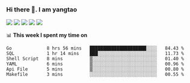 ### Hi there 👋. I am yangtao 

<!-- **runtu666/runtu666** is a ✨ _special_ ✨ repository because its `README.md` (this file) appears on your GitHub profile. -->

![](https://github-profile-summary-cards.vercel.app/api/cards/profile-details?username=runtu666&theme=github)
![](https://github-profile-summary-cards.vercel.app/api/cards/repos-per-language?username=runtu666&theme=github)
![](https://github-profile-summary-cards.vercel.app/api/cards/most-commit-language?username=runtu666&theme=github)
![](https://github-profile-summary-cards.vercel.app/api/cards/stats?&username=runtu666&theme=github)
![](https://github-profile-summary-cards.vercel.app/api/cards/productive-time?username=runtu666&theme=github)

📊 **This week I spent my time on**
<!--START_SECTION:waka-->

```text
Go             8 hrs 56 mins   █████████████████████░░░░   84.43 %
SQL            1 hr 14 mins    ███░░░░░░░░░░░░░░░░░░░░░░   11.73 %
Shell Script   8 mins          ▒░░░░░░░░░░░░░░░░░░░░░░░░   01.40 %
YAML           6 mins          ▒░░░░░░░░░░░░░░░░░░░░░░░░   00.96 %
Api File       5 mins          ▒░░░░░░░░░░░░░░░░░░░░░░░░   00.80 %
Makefile       3 mins          ░░░░░░░░░░░░░░░░░░░░░░░░░   00.55 %
```

<!--END_SECTION:waka-->


[comment]: <> (Here are some ideas to get you started:)

[comment]: <> (- 🔭 I’m currently working on tal)

[comment]: <> (- 🌱 I’m currently learning devops)

[comment]: <> (- 👯 I’m looking to collaborate on ...)

[comment]: <> (- 🤔 I’m looking for help with ...)

[comment]: <> (- 💬 Ask me about ...)

[comment]: <> (- 📫 How to reach me: ...)

[comment]: <> (- 😄 Pronouns: ...)

[comment]: <> (- ⚡ Fun fact: ...)
